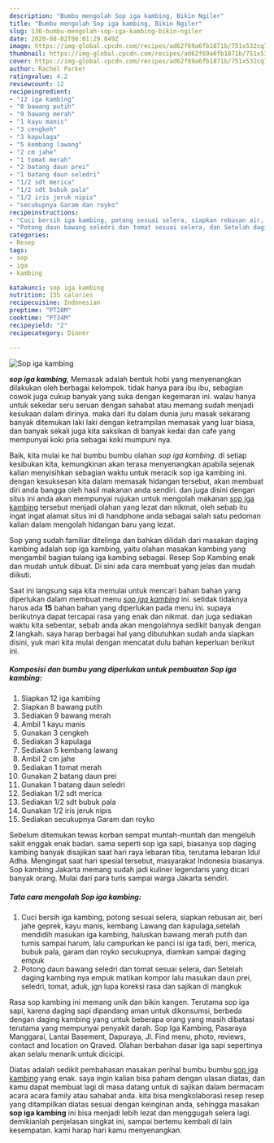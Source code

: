 ```yaml
---
description: "Bumbu mengolah Sop iga kambing, Bikin Ngiler"
title: "Bumbu mengolah Sop iga kambing, Bikin Ngiler"
slug: 136-bumbu-mengolah-sop-iga-kambing-bikin-ngiler
date: 2020-08-02T06:01:29.849Z
image: https://img-global.cpcdn.com/recipes/ad62f69a6fb1871b/751x532cq70/sop-iga-kambing-foto-resep-utama.jpg
thumbnail: https://img-global.cpcdn.com/recipes/ad62f69a6fb1871b/751x532cq70/sop-iga-kambing-foto-resep-utama.jpg
cover: https://img-global.cpcdn.com/recipes/ad62f69a6fb1871b/751x532cq70/sop-iga-kambing-foto-resep-utama.jpg
author: Rachel Parker
ratingvalue: 4.2
reviewcount: 12
recipeingredient:
- "12 iga kambing"
- "8 bawang putih"
- "9 bawang merah"
- "1 kayu manis"
- "3 cengkeh"
- "3 kapulaga"
- "5 kembang lawang"
- "2 cm jahe"
- "1 tomat merah"
- "2 batang daun prei"
- "1 batang daun seledri"
- "1/2 sdt merica"
- "1/2 sdt bubuk pala"
- "1/2 iris jeruk nipis"
- "secukupnya Garam dan royko"
recipeinstructions:
- "Cuci bersih iga kambing, potong sesuai selera, siapkan rebusan air, beri jahe geprek, kayu manis, kembang Lawang dan kapulaga,setelah mendidih masukan iga kambing, haluskan bawang merah putih dan tumis sampai harum, lalu campurkan ke panci isi iga tadi, beri, merica, bubuk pala, garam dan royko secukupnya, diamkan sampai daging empuk"
- "Potong daun bawang seledri dan tomat sesuai selera, dan Setelah daging kambing nya empuk matikan kompor lalu masukan daun prei, seledri, tomat, aduk, jgn lupa koreksi rasa dan sajikan di mangkuk"
categories:
- Resep
tags:
- sop
- iga
- kambing

katakunci: sop iga kambing 
nutrition: 155 calories
recipecuisine: Indonesian
preptime: "PT28M"
cooktime: "PT34M"
recipeyield: "2"
recipecategory: Dinner

---
```



![Sop iga kambing](https://img-global.cpcdn.com/recipes/ad62f69a6fb1871b/751x532cq70/sop-iga-kambing-foto-resep-utama.jpg)

<b><i>sop iga kambing</i></b>, Memasak adalah bentuk hobi yang menyenangkan dilakukan oleh berbagai kelompok. tidak hanya para ibu ibu, sebagian cowok juga cukup banyak yang suka dengan kegemaran ini. walau hanya untuk sekedar seru seruan dengan sahabat atau memang sudah menjadi kesukaan dalam dirinya. maka dari itu dalam dunia juru masak sekarang banyak ditemukan laki laki dengan ketrampilan memasak yang luar biasa, dan banyak sekali juga kita saksikan di banyak kedai dan cafe yang mempunyai koki pria sebagai koki mumpuni nya.

Baik, kita mulai ke hal bumbu bumbu olahan <i>sop iga kambing</i>. di setiap kesibukan kita, kemungkinan akan terasa menyenangkan apabila sejenak kalian menyisihkan sebagian waktu untuk meracik sop iga kambing ini. dengan kesuksesan kita dalam memasak hidangan tersebut, akan membuat diri anda bangga oleh hasil makanan anda sendiri. dan juga disini dengan situs ini anda akan mempunyai rujukan untuk mengolah makanan <u>sop iga kambing</u> tersebut menjadi olahan yang lezat dan nikmat, oleh sebab itu ingat ingat alamat situs ini di handphone anda sebagai salah satu pedoman kalian dalam mengolah hidangan baru yang lezat.

Sop yang sudah familiar ditelinga dan bahkan dilidah dari masakan daging kambing adalah sop iga kambing, yaitu olahan masakan kambing yang mengambil bagian tulang iga kambing sebagai. Resep Sop Kambing enak dan mudah untuk dibuat. Di sini ada cara membuat yang jelas dan mudah diikuti.


Saat ini langsung saja kita memulai untuk mencari bahan bahan yang diperlukan dalam membuat menu <u><i>sop iga kambing</i></u> ini. setidak tidaknya harus ada <b>15</b> bahan bahan yang diperlukan pada menu ini. supaya berikutnya dapat tercapai rasa yang enak dan nikmat. dan juga sediakan waktu kita sebentar, sebab anda akan mengolahnya sedikit banyak dengan <b>2</b> langkah. saya harap berbagai hal yang dibutuhkan sudah anda siapkan disini, yuk mari kita mulai dengan mencatat dulu bahan keperluan berikut ini.

<!--inarticleads1-->

##### Komposisi dan bumbu yang diperlukan untuk pembuatan Sop iga kambing:

1. Siapkan 12 iga kambing
1. Siapkan 8 bawang putih
1. Sediakan 9 bawang merah
1. Ambil 1 kayu manis
1. Gunakan 3 cengkeh
1. Sediakan 3 kapulaga
1. Sediakan 5 kembang lawang
1. Ambil 2 cm jahe
1. Sediakan 1 tomat merah
1. Gunakan 2 batang daun prei
1. Gunakan 1 batang daun seledri
1. Sediakan 1/2 sdt merica
1. Sediakan 1/2 sdt bubuk pala
1. Gunakan 1/2 iris jeruk nipis
1. Sediakan secukupnya Garam dan royko


Sebelum ditemukan tewas korban sempat muntah-muntah dan mengeluh sakit enggak enak badan. sama seperti sop iga sapi, biasanya sop daging kambing banyak disajikan saat hari raya lebaran tiba, terutama lebaran Idul Adha. Mengingat saat hari spesial tersebut, masyarakat Indonesia biasanya. Sop kambing Jakarta memang sudah jadi kuliner legendaris yang dicari banyak orang. Mulai dari para turis sampai warga Jakarta sendiri. 

<!--inarticleads2-->

##### Tata cara mengolah Sop iga kambing:

1. Cuci bersih iga kambing, potong sesuai selera, siapkan rebusan air, beri jahe geprek, kayu manis, kembang Lawang dan kapulaga,setelah mendidih masukan iga kambing, haluskan bawang merah putih dan tumis sampai harum, lalu campurkan ke panci isi iga tadi, beri, merica, bubuk pala, garam dan royko secukupnya, diamkan sampai daging empuk
1. Potong daun bawang seledri dan tomat sesuai selera, dan Setelah daging kambing nya empuk matikan kompor lalu masukan daun prei, seledri, tomat, aduk, jgn lupa koreksi rasa dan sajikan di mangkuk


Rasa sop kambing ini memang unik dan bikin kangen. Terutama sop iga sapi, karena daging sapi dipandang aman untuk dikonsumsi, berbeda dengan daging kambing yang untuk beberapa orang yang masih dibatasi terutama yang mempunyai penyakit darah. Sop Iga Kambing, Pasaraya Manggarai, Lantai Basement, Dapuraya, Jl. Find menu, photo, reviews, contact and location on Qraved. Olahan berbahan dasar iga sapi sepertinya akan selalu menarik untuk dicicipi. 

Diatas adalah sedikit pembahasan masakan perihal bumbu bumbu <u>sop iga kambing</u> yang enak. saya ingin kalian bisa paham dengan ulasan diatas, dan kamu dapat membuat lagi di masa datang untuk di sajikan dalam bermacam acara acara family atau sahabat anda. kita bisa mengkolaborasi resep resep yang ditampilkan diatas sesuai dengan keinginan anda, sehingga masakan <b>sop iga kambing</b> ini bisa menjadi lebih lezat dan menggugah selera lagi. demikianlah penjelasan singkat ini, sampai bertemu kembali di lain kesempatan. kami harap hari kamu menyenangkan.
